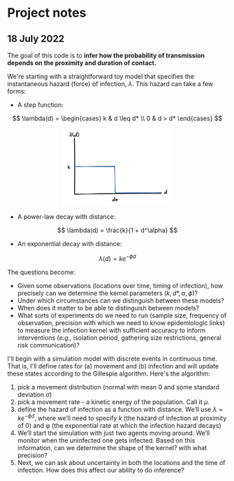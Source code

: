 # Project notes

<!-- <details><summary> -->
<h2> 18 July 2022 </h2>
<!-- </summary> -->

The goal of this code is to __infer how the probability of transmission depends on the proximity and duration of contact.__ 

We're starting with a straightforward toy model that specifies the instantaneous hazard (force) of infection, $\lambda$. This hazard can take a few forms: 

- A step function: 

$$
	\lambda(d) = 
	\begin{cases} 
		k & d \leq d* \\ 
		0 & d > d*
	\end{cases} 
$$ 

<p align="center">
<img src="2022-07-18-stepfun.png" style="width:50%">
</p>

- A power-law decay with distance: 

$$ 
	\lambda(d) = \frac{k}{1 + d^\alpha}
$$ 

- An exponential decay with distance: 

$$ 
	\lambda(d) = k e^{-\phi d}
$$ 

The questions become: 

- Given some observations (locations over time, timing of infection), how precisely can we determine the kernel parameters ($k, d* , \alpha, \phi$)? 
- Under which circumstances can we distinguish between these models? 
- When does it matter to be able to distinguish between models? 
- What sorts of experiments do we need to run (sample size, frequency of observation, precision with which we need to know epidemiologic links) to measure the infection kernel with sufficient accuracy to inform interventions (_e.g.,_ isolation period, gathering size restrictions, general risk communication)? 

I'll begin with a simulation model with discrete events in continuous time. That is, I'll define rates for (a) movement and (b) infection and will update these states according to the Gillespie algorithm. Here's the algorithm: 

1. pick a movement distribution (normal with mean 0 and some standard deviation $\sigma$) 
2. pick a movement rate - a kinetic energy of the population. Call it $\mu$.
3. define the hazard of infection as a function with distance. We’ll use $\lambda = k e^{-\phi d}$, where we’ll need to specify *k* (the hazard of infection at proximity of 0) and φ (the exponential rate at which the infection hazard decays)
4. We’ll start the simulation with just two agents moving around. We’ll monitor when the uninfected one gets infected. Based on this information, can we determine the shape of the kernel? with what precision? 
5. Next, we can ask about uncertainty in both the locations and the time of infection. How does this affect our ability to do inference?

<!-- </details> -->
